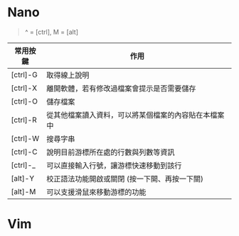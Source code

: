 # Nano

> ^ = [ctrl], M = [alt]

|常用按鍵|作用|
|--|--|
|[ctrl]-G|取得線上說明|
|[ctrl]-X|離開軟體，若有修改過檔案會提示是否需要儲存|
|[ctrl]-O|儲存檔案|
|[ctrl]-R|從其他檔案讀入資料，可以將某個檔案的內容貼在本檔案中|
|[ctrl]-W|搜尋字串|
|[ctrl]-C|說明目前游標所在處的行數與列數等資訊|
|[ctrl]-_|可以直接輸入行號，讓游標快速移動到該行|
|[alt]-Y|校正語法功能開啟或關閉 (按一下開、再按一下關)|
|[alt]-M|可以支援滑鼠來移動游標的功能|

# Vim